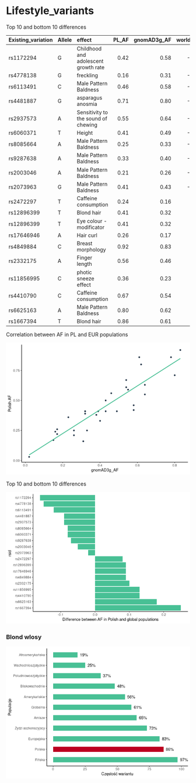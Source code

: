 Lifestyle\_variants
================

Top 10 and bottom 10 differences

| Existing\_variation | Allele | effect                               | PL\_AF | gnomAD3g\_AF | world\_diff |
|:--------------------|:-------|:-------------------------------------|-------:|-------------:|------------:|
| rs1172294           | G      | Childhood and adolescent growth rate |   0.42 |         0.58 |       -0.16 |
| rs4778138           | G      | freckling                            |   0.16 |         0.31 |       -0.15 |
| rs6113491           | C      | Male Pattern Baldness                |   0.46 |         0.58 |       -0.12 |
| rs4481887           | G      | asparagus anosmia                    |   0.71 |         0.80 |       -0.09 |
| rs2937573           | A      | Sensitivity to the sound of chewing  |   0.55 |         0.64 |       -0.09 |
| rs6060371           | T      | Height                               |   0.41 |         0.49 |       -0.08 |
| rs8085664           | A      | Male Pattern Baldness                |   0.25 |         0.33 |       -0.08 |
| rs9287638           | A      | Male Pattern Baldness                |   0.33 |         0.40 |       -0.07 |
| rs2003046           | A      | Male Pattern Baldness                |   0.21 |         0.26 |       -0.05 |
| rs2073963           | G      | Male Pattern Baldness                |   0.41 |         0.43 |       -0.02 |
| rs2472297           | T      | Caffeine consumption                 |   0.24 |         0.16 |        0.08 |
| rs12896399          | T      | Blond hair                           |   0.41 |         0.32 |        0.09 |
| rs12896399          | T      | Eye colour - modificator             |   0.41 |         0.32 |        0.09 |
| rs17646946          | A      | Hair curl                            |   0.26 |         0.17 |        0.09 |
| rs4849884           | C      | Breast morphology                    |   0.92 |         0.83 |        0.09 |
| rs2332175           | A      | Finger length                        |   0.56 |         0.46 |        0.10 |
| rs11856995          | C      | photic sneeze effect                 |   0.36 |         0.23 |        0.13 |
| rs4410790           | C      | Caffeine consumption                 |   0.67 |         0.54 |        0.13 |
| rs6625163           | A      | Male Pattern Baldness                |   0.80 |         0.62 |        0.18 |
| rs1667394           | T      | Blond hair                           |   0.86 |         0.61 |        0.25 |

Correlation between AF in PL and EUR populations

![](lifestyle_files/figure-gfm/Polish_gnomADNon-Finnish_scatter_plot-1.png)<!-- -->

Top 10 and bottom 10 differences

![](lifestyle_files/figure-gfm/10_diff_barplot-1.png)<!-- -->

### Blond wlosy

![](lifestyle_files/figure-gfm/blonde_hair-1.png)<!-- -->
